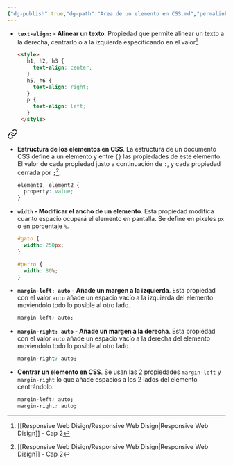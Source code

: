 ```yaml
---
{"dg-publish":true,"dg-path":"Area de un elemento en CSS.md","permalink":"/area-de-un-elemento-en-css/","hide":true,"tags":["programation","CSS","DVC/RWD/2","publish"]}
---
```



[^1]: [[Responsive Web Disign/Responsive Web Disign\|Responsive Web Disign]] - Cap 2

- **`text-align:` - Alinear un texto**. Propiedad que permite alinear un texto a la derecha, centrarlo o a la izquierda especificando en el valor[^1].
   ```HTML 
   <style>
      h1, h2, h3 {
        text-align: center;
      }
      h5, h6 {
        text-align: right;
      }
      p {
        text-align: left;
      }
    </style>
   ```


<div class="transclusion internal-embed is-loaded"><a class="markdown-embed-link" href="/responsive-web-disign/elementos-basicos-en-css/#8e818e" aria-label="Open link"><svg xmlns="http://www.w3.org/2000/svg" width="24" height="24" viewBox="0 0 24 24" fill="none" stroke="currentColor" stroke-width="2" stroke-linecap="round" stroke-linejoin="round" class="svg-icon lucide-link"><path d="M10 13a5 5 0 0 0 7.54.54l3-3a5 5 0 0 0-7.07-7.07l-1.72 1.71"></path><path d="M14 11a5 5 0 0 0-7.54-.54l-3 3a5 5 0 0 0 7.07 7.07l1.71-1.71"></path></svg></a><div class="markdown-embed">



- **Estructura de los elementos en CSS**. La estructura de un documento CSS define a un elemento y entre `{}` las propiedades de este elemento. El valor de cada propiedad justo a continuación de `:`, y cada propiedad cerrada por `;`[^1].
   ```CSS
   element1, element2 {
     property: value;
   }
   ```
 

</div></div>


- **`width` - Modificar el ancho de un elemento**. Esta propiedad modifica cuanto espacio ocupará el elemento en pantalla. Se define en pixeles `px` o en porcentaje `%`.
   ```CSS 
   #gato {
     width: 250px;
   }

   #perro {
     width: 80%;
   }
   ``` 

- **`margin-left: auto` - Añade un margen a la izquierda**. Esta propiedad con el valor `auto` añade un espacio vacío a la izquierda del elemento moviendolo todo lo posible al otro lado.
   ```CSS
   margin-left: auto;
   ```

- **`margin-right: auto` - Añade un margen a la derecha**. Esta propiedad con el valor `auto` añade un espacio vacío a la derecha del elemento moviendolo todo lo posible al otro lado.
   ```CSS
   margin-right: auto;
   ```
- **Centrar un elemento en CSS**. Se usan las 2 propiedades `margin-left` y `margin-right` lo que añade espacios a los 2 lados del elemento centrándolo.
   ```CSS 
   margin-left: auto;
   margin-right: auto;
   ```